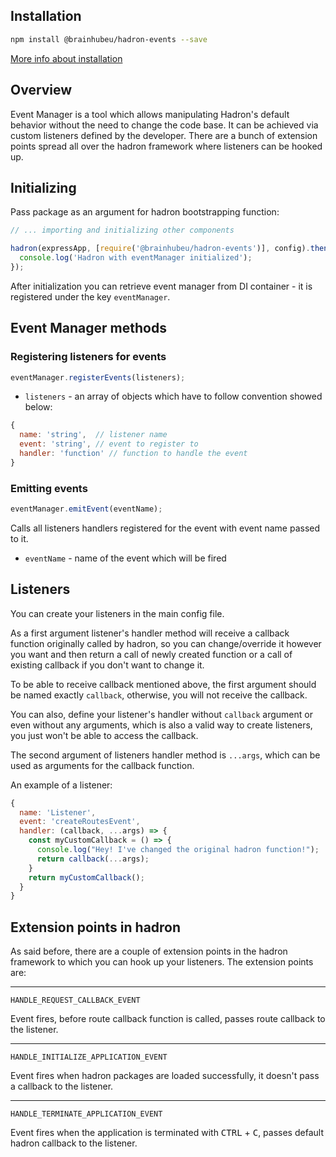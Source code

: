 ## Installation

```bash
npm install @brainhubeu/hadron-events --save
```

[More info about installation](/core/#installation)

## Overview

Event Manager is a tool which allows manipulating Hadron's default behavior without the need to change the code base. It can be achieved via custom listeners defined by the developer. There are a bunch of extension points spread all over the hadron framework where listeners can be hooked up.

## Initializing

Pass package as an argument for hadron bootstrapping function:

```javascript
// ... importing and initializing other components

hadron(expressApp, [require('@brainhubeu/hadron-events')], config).then(() => {
  console.log('Hadron with eventManager initialized');
});
```

After initialization you can retrieve event manager from DI container - it is registered under the key `eventManager`.

## Event Manager methods

### Registering listeners for events

```javascript
eventManager.registerEvents(listeners);
```

* `listeners` - an array of objects which have to follow convention showed below:

```javascript
{
  name: 'string',  // listener name
  event: 'string', // event to register to
  handler: 'function' // function to handle the event
}
```

### Emitting events

```javascript
eventManager.emitEvent(eventName);
```

Calls all listeners handlers registered for the event with event name passed to it.

* `eventName` - name of the event which will be fired

## Listeners

You can create your listeners in the main config file.

As a first argument listener's handler method will receive a callback function originally called by hadron, so you can change/override it however you want and then return a call of newly created function or a call of existing callback if you don't want to change it.

To be able to receive callback mentioned above, the first argument should be named exactly `callback`, otherwise, you will not receive the callback.

You can also, define your listener's handler without `callback` argument or even without any arguments, which is also a valid way to create listeners, you just won't be able to access the callback.

The second argument of listeners handler method is `...args`, which can be used as arguments for the callback function.

An example of a listener:

```javascript
{
  name: 'Listener',
  event: 'createRoutesEvent',
  handler: (callback, ...args) => {
    const myCustomCallback = () => {
      console.log("Hey! I've changed the original hadron function!");
      return callback(...args);
    }
    return myCustomCallback();
  }
}
```

## Extension points in hadron

As said before, there are a couple of extension points in the hadron framework to which you can hook up your listeners.
The extension points are:

---

`HANDLE_REQUEST_CALLBACK_EVENT`

Event fires, before route callback function is called, passes route callback to the listener.

---

`HANDLE_INITIALIZE_APPLICATION_EVENT`

Event fires when hadron packages are loaded successfully, it doesn't pass a callback to the listener.

---

`HANDLE_TERMINATE_APPLICATION_EVENT`

Event fires when the application is terminated with <kbd>CTRL</kbd> + <kbd>C</kbd>, passes default hadron callback to the listener.
